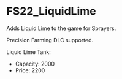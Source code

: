 # FS22_LiquidLime
Adds Liquid Lime to the game for Sprayers.

Precision Farming DLC supported.

Liquid Lime Tank:
- Capacity: 2000
- Price: 2200
